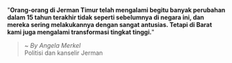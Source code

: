 "**Orang-orang di Jerman Timur telah mengalami begitu banyak perubahan dalam 15 tahun terakhir tidak seperti sebelumnya di negara ini, dan mereka sering melakukannya dengan sangat antusias. Tetapi di Barat kami juga mengalami transformasi tingkat tinggi.**"

> ~ _By Angela Merkel_  
Politisi dan kanselir Jerman
